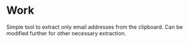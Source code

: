 # Work
Simple tool to extract only email addresses from the clipboard. Can be modified further for other necessary extraction.
